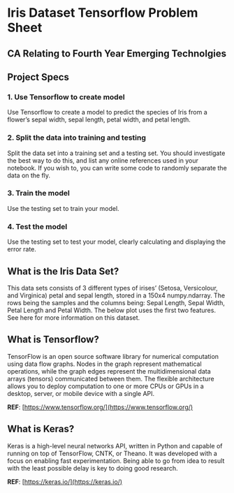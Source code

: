 # Iris Dataset Tensorflow Problem Sheet
## CA Relating to Fourth Year Emerging Technolgies

## Project Specs

### 1. Use Tensorflow to create model


  Use Tensorflow to create a model to predict the species of Iris from a flower’s sepal width, sepal length, petal width, and petal      length.

### 2. Split the data into training and testing


  Split the data set into a training set and a testing set. You should investigate the best way to do this, and list any online   references used in your notebook. If you wish to, you can write some code to randomly separate the data on the fly.

### 3. Train the model


  Use the testing set to train your model.

### 4. Test the model


  Use the testing set to test your model, clearly calculating and displaying the error rate.

## What is the Iris Data Set?
This data sets consists of 3 different types of irises’ (Setosa, Versicolour, and Virginica) petal and sepal length, stored in a 150x4 numpy.ndarray. 
The rows being the samples and the columns being: Sepal Length, Sepal Width, Petal Length and Petal Width.
The below plot uses the first two features. See here for more information on this dataset.

## What is Tensorflow?
TensorFlow is an open source software library for numerical computation using data flow graphs. Nodes in the graph represent mathematical operations, while the graph edges represent the multidimensional data arrays (tensors) communicated between them. The flexible architecture allows you to deploy computation to one or more CPUs or GPUs in a desktop, server, or mobile device with a single API. 

**REF**: [https://www.tensorflow.org/](https://www.tensorflow.org/)

## What is Keras?
Keras is a high-level neural networks API, written in Python and capable of running on top of TensorFlow, CNTK, or Theano. It was developed with a focus on enabling fast experimentation. Being able to go from idea to result with the least possible delay is key to doing good research.

**REF**: [https://keras.io/](https://keras.io/)



